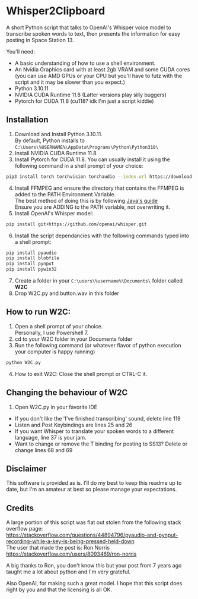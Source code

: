 # Whisper2Clipboard
A short Python script that talks to OpenAI's Whisper voice model to transcribe spoken words to text, then presents the information for easy posting in Space Station 13.

You'll need:
* A basic understanding of how to use a shell environment.
* An Nvidia Graphics card with at least 2gb VRAM and some CUDA cores (you can use AMD GPUs or your CPU but you'll have to futz with the script and it may be slower than you expect.)
* Python 3.10.11
* NVIDIA CUDA Runtime 11.8 (Latter versions play silly buggers)
* Pytorch for CUDA 11.8 (cu118? idk I'm just a script kiddie)

## Installation
1. Download and Install Python 3.10.11.  
  By default, Python installs to `C:\Users\%USERNAME%\AppData\Programs\Python\Python310\`
2. Install NVIDIA CUDA Runtime 11.8
3. Install Pytorch for CUDA 11.8. You can usually install it using the following command in a shell prompt of your choice:
```bash
pip3 install torch torchvision torchaudio --index-url https://download.pytorch.org/whl/cu118
```
4. Install FFMPEG and ensure the directory that contains the FFMPEG is added to the PATH Environment Variable.  
  The best method of doing this is by following [Java's guide](https://www.java.com/en/download/help/path.html)  
  Ensure you are ADDING to the PATH variable, not overwriting it.   
6. Install OpenAI's Whisper model:
```bash
pip install git+https://github.com/openai/whisper.git
```
6. Install the script dependancies with the following commands typed into a shell prompt:
  ```bash
  pip install pyaudio
  pip install blobfile
  pip install pynput
  pip install pywin32
  ```
7. Create a folder in your `C:\users\%username%\Documents\` folder called **W2C**
8. Drop W2C.py and button.wav in this folder

## How to run W2C:
1. Open a shell prompt of your choice.  
  Personally, I use Powershell 7.
2. cd to your W2C folder in your Documents folder
3. Run the following command (or whatever flavor of python execution your computer is happy running)
  ```bash
  python W2C.py
  ```
4. How to exit W2C: Close the shell prompt or CTRL-C it. 

## Changing the behaviour of W2C

1. Open W2C.py in your favorite IDE
* If you don't like the 'I've finished transcribing' sound, delete line 119
* Listen and Post Keybindings are lines 25 and 26
* If you want Whisper to translate your spoken words to a different language, line 37 is your jam.
* Want to change or remove the T binding for posting to SS13? Delete or change lines 68 and 69

## Disclaimer
This software is provided as is. I'll do my best to keep this readme up to date, but I'm an amateur at best so please manage your expectations.

## Credits
A large portion of this script was flat out stolen from the following stack overflow page:  
https://stackoverflow.com/questions/44894796/pyaudio-and-pynput-recording-while-a-key-is-being-pressed-held-down  
The user that made the post is: Ron Norris  
https://stackoverflow.com/users/8093469/ron-norris  

A big thanks to Ron, you don't know this but your post from 7 years ago taught me a lot about python and I'm very grateful.   

Also OpenAI, for making such a great model. I hope that this script does right by you and that the licensing is all OK.
